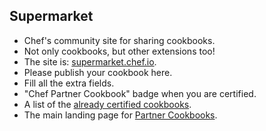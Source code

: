 ## Supermarket

* Chef's community site for sharing cookbooks.
 * Not only cookbooks, but other extensions too!
* The site is: [supermarket.chef.io](https://supermarket.chef.io).
* Please publish your cookbook here.
* Fill all the extra fields.
* "Chef Partner Cookbook" badge when you are certified.
 * A list of the [already certified cookbooks](https://supermarket.chef.io/cookbooks?utf8=%E2%9C%93&q=&badges%5B%5D=partner&platforms%5B%5D=).
 * The main landing page for [Partner Cookbooks](https://www.chef.io/partners/cookbooks/).
